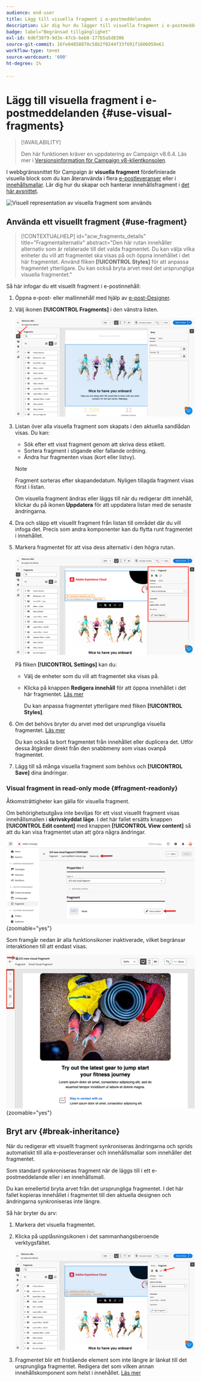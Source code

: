 ```yaml
---
audience: end-user
title: Lägg till visuella fragment i e-postmeddelanden
description: Lär dig hur du lägger till visuella fragment i e-postmeddelanden
badge: label="Begränsad tillgänglighet"
exl-id: 6d6f38f9-9d3e-47cb-beb8-177b5a5d8306
source-git-commit: 16fe04858870c58b2f0244f33f691f1606050e61
workflow-type: tm+mt
source-wordcount: '600'
ht-degree: 1%

---
```


# Lägg till visuella fragment i e-postmeddelanden {#use-visual-fragments}

>[!AVAILABILITY]
>
>Den här funktionen kräver en uppdatering av Campaign v8.6.4. Läs mer i [Versionsinformation för Campaign v8-klientkonsolen](https://experienceleague.adobe.com/sv/docs/campaign/campaign-v8/releases/release-notes).

I webbgränssnittet för Campaign är **visuella fragment** fördefinierade visuella block som du kan återanvända i flera [e-postleveranser](../email/get-started-email-designer.md) eller i [innehållsmallar](../content/use-email-templates.md). Lär dig hur du skapar och hanterar innehållsfragment i [det här avsnittet](fragments.md).

![Visuell representation av visuella fragment som används](assets/do-not-localize/fragments.gif)

## Använda ett visuellt fragment {#use-fragment}

>[!CONTEXTUALHELP]
>id="acw_fragments_details"
>title="Fragmentalternativ"
>abstract="Den här rutan innehåller alternativ som är relaterade till det valda fragmentet. Du kan välja vilka enheter du vill att fragmentet ska visas på och öppna innehållet i det här fragmentet. Använd fliken **[!UICONTROL Styles]** för att anpassa fragmentet ytterligare. Du kan också bryta arvet med det ursprungliga visuella fragmentet."

<!-- pas vu dans l'UI-->

Så här infogar du ett visuellt fragment i e-postinnehåll:

1. Öppna e-post- eller mallinnehåll med hjälp av [e-post-Designer](../email/get-started-email-designer.md).

1. Välj ikonen **[!UICONTROL Fragments]** i den vänstra listen.

   ![Skärmbild som visar fragmentikonen i e-postgränssnittet för Designer](assets/fragments-in-designer.png)

1. Listan över alla visuella fragment som skapats i den aktuella sandlådan visas. Du kan:

   * Sök efter ett visst fragment genom att skriva dess etikett.
   * Sortera fragment i stigande eller fallande ordning.
   * Ändra hur fragmenten visas (kort eller listvy).

   >[!NOTE]
   >
   >Fragment sorteras efter skapandedatum. Nyligen tillagda fragment visas först i listan.

   Om visuella fragment ändras eller läggs till när du redigerar ditt innehåll, klickar du på ikonen **Uppdatera** för att uppdatera listan med de senaste ändringarna.

1. Dra och släpp ett visuellt fragment från listan till området där du vill infoga det. Precis som andra komponenter kan du flytta runt fragmentet i innehållet.

1. Markera fragmentet för att visa dess alternativ i den högra rutan.

   ![Skärmbild som visar fragmentalternativen i den högra rutan](assets/fragment-right-pane.png)

   På fliken **[!UICONTROL Settings]** kan du:

   * Välj de enheter som du vill att fragmentet ska visas på.
   * Klicka på knappen **Redigera innehåll** för att öppna innehållet i det här fragmentet. [Läs mer](../content/fragments.md#edit-fragments)

     Du kan anpassa fragmentet ytterligare med fliken **[!UICONTROL Styles]**.

1. Om det behövs bryter du arvet med det ursprungliga visuella fragmentet. [Läs mer](#break-inheritance)

   Du kan också ta bort fragmentet från innehållet eller duplicera det. Utför dessa åtgärder direkt från den snabbmeny som visas ovanpå fragmentet.

1. Lägg till så många visuella fragment som behövs och **[!UICONTROL Save]** dina ändringar.

### Visual fragment in read-only mode {#fragment-readonly}

Åtkomsträttigheter kan gälla för visuella fragment.

Om behörighetsutgåva inte beviljas för ett visst visuellt fragment visas innehållsmallen i **skrivskyddat läge**. I det här fallet ersätts knappen **[!UICONTROL Edit content]** med knappen **[!UICONTROL View content]** så att du kan visa fragmentet utan att göra några ändringar.

![Skärmbild som visar ett visuellt fragment i skrivskyddat läge](assets/fragment-readonly.png){zoomable="yes"}

Som framgår nedan är alla funktionsikoner inaktiverade, vilket begränsar interaktionen till att endast visas.

![Skärmbild med inaktiverade funktionsikoner i skrivskyddat läge](assets/fragment-readonly-view.png){zoomable="yes"}

## Bryt arv {#break-inheritance}

När du redigerar ett visuellt fragment synkroniseras ändringarna och sprids automatiskt till alla e-postleveranser och innehållsmallar som innehåller det fragmentet.

Som standard synkroniseras fragment när de läggs till i ett e-postmeddelande eller i en innehållsmall.

Du kan emellertid bryta arvet från det ursprungliga fragmentet. I det här fallet kopieras innehållet i fragmentet till den aktuella designen och ändringarna synkroniseras inte längre.

Så här bryter du arv:

1. Markera det visuella fragmentet.

1. Klicka på upplåsningsikonen i det sammanhangsberoende verktygsfältet.

   ![Skärmbild som visar upplåsikonen för att bryta arv](assets/fragment-break-inheritance.png)

1. Fragmentet blir ett fristående element som inte längre är länkat till det ursprungliga fragmentet. Redigera det som vilken annan innehållskomponent som helst i innehållet. [Läs mer](../email/content-components.md)